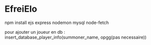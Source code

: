 # EfreiElo

npm install ejs express nodemon mysql node-fetch

pour ajouter un joueur en db :
insert_database_player_info(summoner_name, opgg(pas necessaire))


